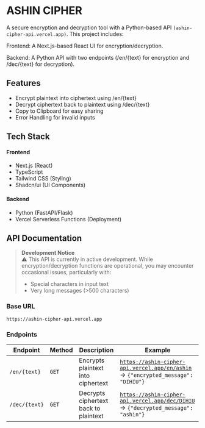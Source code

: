 # ASHIN CIPHER
A secure encryption and decryption tool with a Python-based API `(ashin-cipher-api.vercel.app)`. This project includes:

Frontend: A Next.js-based React UI for encryption/decryption.

Backend: A Python API with two endpoints (/en/{text} for encryption and /dec/{text} for decryption).

## Features
- Encrypt plaintext into ciphertext using /en/{text}
- Decrypt ciphertext back to plaintext using /dec/{text}
- Copy to Clipboard for easy sharing
- Error Handling for invalid inputs

## Tech Stack
#### Frontend
- Next.js (React)
- TypeScript
- Tailwind CSS (Styling)
- Shadcn/ui (UI Components)


#### Backend
- Python (FastAPI/Flask)
- Vercel Serverless Functions (Deployment)

## API Documentation

> **Development Notice**  
> ⚠️ This API is currently in active development. While encryption/decryption functions are operational, you may encounter occasional issues, particularly with:
> - Special characters in input text
> - Very long messages (>500 characters)


### Base URL
`https://ashin-cipher-api.vercel.app`

### Endpoints

| Endpoint       | Method | Description                              | Example |
|----------------|--------|------------------------------------------|---------|
| `/en/{text}`   | `GET`  | Encrypts plaintext into ciphertext       | [`https://ashin-cipher-api.vercel.app/en/ashin`](https://ashin-cipher-api.vercel.app/en/ashin) → `{"encrypted_message": "DIHIU"}` |
| `/dec/{text}`  | `GET`  | Decrypts ciphertext back to plaintext    | [`https://ashin-cipher-api.vercel.app/dec/DIHIU`](https://ashin-cipher-api.vercel.app/dec/DIHIU) → `{"decrypted_message": "ashin"}` |